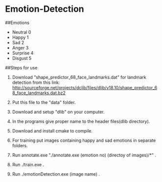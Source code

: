 # Emotion-Detection
##Emotions
* Neutral  0
* Happy    1
* Sad      2
* Anger    3
* Surprise 4
* Disgust  5

##Steps for use

1. Download "shape_predictor_68_face_landmarks.dat" for landmark detection from this link: http://sourceforge.net/projects/dclib/files/dlib/v18.10/shape_predictor_68_face_landmarks.dat.bz2

2. Put this file to the "data" folder.

3. Download and setup "dlib" on your computer.

4. In the programs give proper name to the header files(dlib directory).

5. Download and install cmake to compile.

6. For training put images containing happy and sad emotions in separate folders.

7. Run annotate.exe "./annotate.exe (emotion no) (directoy of images)/*" .

8. Run ./train.exe .

9. Run ./emotionDetection.exe (image name) .
